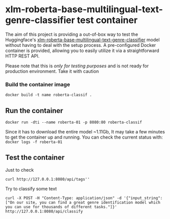 # xlm-roberta-base-multilingual-text-genre-classifier test container

The aim of this project is providing a out-of-box way to test the Huggingface's [xlm-roberta-base-multilingual-text-genre-classifier](https://huggingface.co/classla/xlm-roberta-base-multilingual-text-genre-classifier) model without having to deal with the setup process.
A pre-configured Docker container is provided, allowing you to easily utilize it via a straightforward HTTP REST API.

Please note that this is *only for testing purposes* and is not ready for production environment. Take it with caution

### Build the container image

```docker build -t name roberta-classif .```

## Run the container
```docker run -dti --name roberta-01 -p 8080:80 roberta-classif```

Since it has to download the entire model ~1.11Gb, It may take a few minutes to get the container up and running.
You can check the current status with:
```docker logs -f roberta-01```

## Test the container
Just to check

```curl http://127.0.0.1:8080/api/tags''```

Try to classify some text

```curl -X POST -H "Content-Type: application/json" -d '{"input_string": ["On our site, you can find a great genre identification model which you can use for thousands of different tasks."]}' http://127.0.0.1:8080/api/classify```



